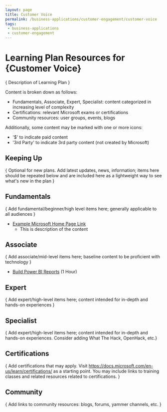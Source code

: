 ```yaml
---
layout: page
title: Customer Voice
permalink: /business-applications/customer-engagement/customer-voice
tags:
 - business-applications
 - customer-engagement
---
```


# Learning Plan Resources for {Customer Voice}

{ Description of Learning Plan }

Content is broken down as follows:
* Fundamentals, Associate, Expert, Specialist: content categorized in increasing level of complexity
* Certifications: relevant Microsoft exams or certifications
* Community resources: user groups, events, blogs

Additionally, some content may be marked with one or more icons:
* '$' to indicate paid content
* '3rd Party' to indicate 3rd party content (not created by Microsoft)

## Keeping Up

{ Optional for new plans. Add latest updates, news, information; items here should be repeated below and are included here as a lightweight way to see what's new in the plan }

## Fundamentals

{ Add fundamental/beginner/high level items here; generally applicable to all audiences }

* [Example Microsoft Home Page Link](https://www.microsoft.com)
    * This is description of the content

## Associate

{ Add associate/mid-level items here; baseline content to be proficient with technology }
* [Build Power BI Reports](https://docs.microsoft.com/en-us/learn/modules/create-customer-power-bi-reports/) (1 Hour)


## Expert

{ Add expert/high-level items here; content intended for in-depth and hands-on experiences }


## Specialist

{ Add expert/high-level items here; content intended for in-depth and hands-on experiences.  Consider adding What The Hack, OpenHack, etc.}


## Certifications

{ Add certifications that may apply. Visit https://docs.microsoft.com/en-us/learn/certifications/ as a starting point.  You may include links to training classes and related resources related to certifications.  }


## Community

{ Add links to community resources: blogs, forums, yammer channels, etc. }
